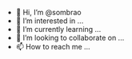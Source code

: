 - 👋 Hi, I’m @sombrao
- 👀 I’m interested in ...
- 🌱 I’m currently learning ...
- 💞️ I’m looking to collaborate on ...
- 📫 How to reach me ...

<!---
sombrao/sombrao is a ✨ special ✨ repository because its `README.md` (this file) appears on your GitHub profile.
You can click the Preview link to take a look at your changes.
--->
